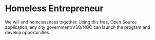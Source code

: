 # Homeless Entrepreneur
We will end homelessness together. Using this free, Open Source application, any city government/VSO/NGO can launch the program and develop opportunities.
